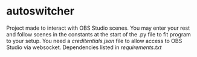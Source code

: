 # autoswitcher

Project made to interact with OBS Studio scenes. You may enter your rest and follow scenes in the constants at the start of the .py file to fit program to your setup.
You need a *creditentials.json* file to allow access to OBS Studio via websocket.
Dependencies listed in *requirements.txt*